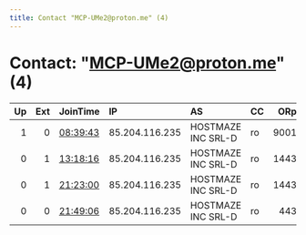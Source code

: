 ```yaml
---
title: Contact "MCP-UMe2@proton.me" (4)
---
```


# Contact: "MCP-UMe2@proton.me" (4)

|   Up |   Ext | JoinTime                                                                                              | IP             | AS                 | CC   |   ORp |   Dirp | OS    | Version   | Nickname   |   eFamMembers |
|-----:|------:|:------------------------------------------------------------------------------------------------------|:---------------|:-------------------|:-----|------:|-------:|:------|:----------|:-----------|--------------:|
|    1 |     0 | [08:39:43](https://nusenu.github.io/OrNetStats/w/relay/12F84BA14C36D847CD0A8D80BFE2C339E6A94AAB.html) | 85.204.116.235 | HOSTMAZE INC SRL-D | ro   |  9001 |      0 | Linux | 0.4.7.10  | MCP        |             1 |
|    0 |     1 | [13:18:16](https://nusenu.github.io/OrNetStats/w/relay/78EE1C04C059B0847CAB6351D83F6FB2062E4B01.html) | 85.204.116.235 | HOSTMAZE INC SRL-D | ro   |  1443 |      0 | Linux | 0.4.7.10  | UMe2       |             1 |
|    0 |     1 | [21:23:00](https://nusenu.github.io/OrNetStats/w/relay/CCBF05DD54AAC3248BB4E27A2357B10B7552D9DF.html) | 85.204.116.235 | HOSTMAZE INC SRL-D | ro   |  1443 |      0 | Linux | 0.4.7.10  | UMe2       |             1 |
|    0 |     0 | [21:49:06](https://nusenu.github.io/OrNetStats/w/relay/D18C120C05489CDDCD6C9EE3C0D91A73C40C342F.html) | 85.204.116.235 | HOSTMAZE INC SRL-D | ro   |   443 |      0 | Linux | 0.4.7.10  | MCP        |             1 |
